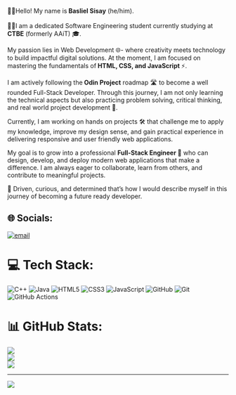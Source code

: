 👋🏻Hello! My name is<strong> Basliel Sisay</strong> (he/him). <br><br>👨‍💻I am a dedicated Software Engineering student currently studying at<strong> CTBE</strong> (formerly AAiT) 🎓.

My passion lies in Web Development 🌐- where creativity meets technology to build impactful digital solutions. At the moment, I am focused on mastering the fundamentals of<strong> HTML, CSS, and JavaScript </strong>⚡. 

I am actively following the<strong> Odin Project</strong> roadmap 🛣️ to become a well rounded Full-Stack Developer. Through this journey, I am not only learning the technical aspects but also practicing problem solving, critical thinking, and real world project development 🔧.

Currently, I am working on hands on projects 🛠️ that challenge me to apply my knowledge, improve my design sense, and gain practical experience in delivering responsive and user friendly web applications.

My goal is to grow into a professional <strong>Full-Stack Engineer 💼</strong> who can design, develop, and deploy modern web applications that make a difference. I am always eager to collaborate, learn from others, and contribute to meaningful projects.

🚀 Driven, curious, and determined that’s how I would describe myself in this journey of becoming a future ready developer.

## 🌐 Socials:
[![email](https://img.shields.io/badge/Email-D14836?logo=gmail&logoColor=white)](mailto:basliel.ugr-3563-16@aau.edu.et) 

# 💻 Tech Stack:
![C++](https://img.shields.io/badge/c++-%2300599C.svg?style=for-the-badge&logo=c%2B%2B&logoColor=white) ![Java](https://img.shields.io/badge/java-%23ED8B00.svg?style=for-the-badge&logo=openjdk&logoColor=white) ![HTML5](https://img.shields.io/badge/html5-%23E34F26.svg?style=for-the-badge&logo=html5&logoColor=white) ![CSS3](https://img.shields.io/badge/css3-%231572B6.svg?style=for-the-badge&logo=css3&logoColor=white) ![JavaScript](https://img.shields.io/badge/javascript-%23323330.svg?style=for-the-badge&logo=javascript&logoColor=%23F7DF1E) ![GitHub](https://img.shields.io/badge/github-%23121011.svg?style=for-the-badge&logo=github&logoColor=white) ![Git](https://img.shields.io/badge/git-%23F05033.svg?style=for-the-badge&logo=git&logoColor=white) ![GitHub Actions](https://img.shields.io/badge/github%20actions-%232671E5.svg?style=for-the-badge&logo=githubactions&logoColor=white)
# 📊 GitHub Stats:
![](https://github-readme-stats.vercel.app/api?username=basliel2025&theme=radical&hide_border=false&include_all_commits=false&count_private=false)<br/>
![](https://nirzak-streak-stats.vercel.app/?user=basliel2025&theme=radical&hide_border=false)<br/>
![](https://github-readme-stats.vercel.app/api/top-langs/?username=basliel2025&theme=radical&hide_border=false&include_all_commits=false&count_private=false&layout=compact)

---
[![](https://visitcount.itsvg.in/api?id=basliel2025&icon=0&color=0)](https://visitcount.itsvg.in)

